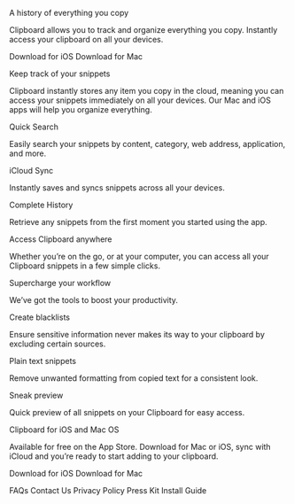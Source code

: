 A history of everything you copy

Clipboard allows you to track and organize everything you
copy. Instantly access your clipboard on all your devices.

Download for iOS
Download for Mac

Keep track of your snippets

Clipboard instantly stores any item you copy in the cloud,
meaning you can access your snippets immediately on all your
devices. Our Mac and iOS apps will help you organize everything.

Quick Search

Easily search your snippets by content, category, web address, application, and more.

iCloud Sync

Instantly saves and syncs snippets across all your devices.

Complete History

Retrieve any snippets from the first moment you started using the app.

Access Clipboard anywhere

Whether you’re on the go, or at your computer, you can access all your Clipboard
snippets in a few simple clicks.

Supercharge your workflow

We’ve got the tools to boost your productivity.

Create blacklists

Ensure sensitive information never makes its way to your clipboard by excluding certain sources.

Plain text snippets

Remove unwanted formatting from copied text for a consistent look.

Sneak preview

Quick preview of all snippets on your Clipboard for easy access.

Clipboard for iOS and Mac OS

Available for free on the App Store. Download for Mac or iOS, sync with iCloud
and you’re ready to start adding to your clipboard.

Download for iOS
Download for Mac

FAQs
Contact Us
Privacy Policy
Press Kit
Install Guide
